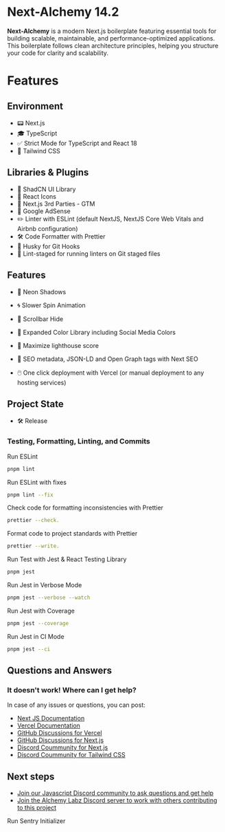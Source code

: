 # Next-Alchemy 14.2

**Next-Alchemy** is a modern Next.js boilerplate featuring essential tools for building scalable, maintainable, and performance-optimized applications. This boilerplate follows clean architecture principles, helping you structure your code for clarity and scalability.

# Features

## Environment

- 📟 Next.js
- 🎓 TypeScript
- ✅ Strict Mode for TypeScript and React 18
- 🚀 Tailwind CSS

## Libraries & Plugins

- 📁 ShadCN UI Library
- 📌 React Icons
- 🍻 Next.js 3rd Parties - GTM
- 📢 Google AdSense
- ✏️ Linter with ESLint (default NextJS, NextJS Core Web Vitals and Airbnb configuration)
- 🛠 Code Formatter with Prettier
- 🦊 Husky for Git Hooks
- 🚫 Lint-staged for running linters on Git staged files

## Features

- 🌈 Neon Shadows
- 🌀 Slower Spin Animation
- 🙈 Scrollbar Hide
- 🌈 Expanded Color Library including Social Media Colors

- 💯 Maximize lighthouse score
- 🤖 SEO metadata, JSON-LD and Open Graph tags with Next SEO
- 🖱️ One click deployment with Vercel (or manual deployment to any hosting services)

## Project State

- 🛠️ Release

### Testing, Formatting, Linting, and Commits

Run ESLint

```bash
pnpm lint
```

Run ESLint with fixes

```bash
pnpm lint --fix
```

Check code for formatting inconsistencies with Prettier

```bash
prettier --check.
```

Format code to project standards with Prettier

```bash
prettier --write.
```

Run Test with Jest & React Testing Library

```bash
pnpm jest
```

Run Jest in Verbose Mode

```bash
pnpm jest --verbose --watch
```

Run Jest with Coverage

```bash
pnpm jest --coverage
```

Run Jest in CI Mode

```bash
pnpm jest --ci
```

## Questions and Answers

### It doesn't work! Where can I get help?

In case of any issues or questions, you can post:

- [Next JS Documentation][nextjs-docs]
- [Vercel Documentation][vercel-docs]
- [GitHub Discussions for Vercel][nextjs-vercel]
- [GitHub Discussions for Next.js][nextjs-github]
- [Discord Coummunity for Next.js][nextjs-discord]
- [Discord Coummunity for Tailwind CSS][tailwind-discord]

## Next steps

- [Join our Javascript Discord community to ask questions and get help][js-help]
- [Join the Alchemy Labz Discord server to work with others contributing to this project][alchemy-labz]

[localhost-3000]: http://localhost:3000
[`.env.example`]: .env.example
[nextjs-docs]: https://nextjs.org/docs
[nextjs-github]: https://github.com/vercel/next.js/discussions
[nextjs-discord]: https://discord.gg/nextjs
[nextjs-vercel]: https://github.com/vercel/next.js/discussions
[vercel-docs]: https://vercel.com/docs
[tailwind-discord]: https://discord.gg/tailwind
[js-help]: https://discord.gg/aDumcW6ESB
[alchemy-labz]: https://discord.gg/8MSUFpKu6n

Run Sentry Initializer
